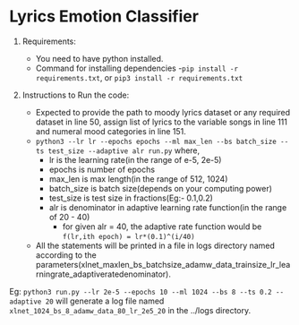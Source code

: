 # Lyrics Emotion Classifier
1. Requirements:
    - You need to have python installed.
    - Command for installing dependencies
        -`pip install -r requirements.txt`, or `pip3 install -r requirements.txt`

2. Instructions to Run the code:
    - Expected to provide the path to moody lyrics dataset or any required dataset in line 50, assign list of lyrics to the variable songs in line 111 and numeral mood categories in line 151. 
    - `python3 --lr lr --epochs epochs --ml max_len --bs batch_size --ts test_size --adaptive alr run.py`
    where,
        - lr is the learning rate(in the range of e-5, 2e-5) 
        - epochs is number of epochs
        - max_len is max length(in the range of 512, 1024)
        - batch_size is batch size(depends on your computing power)
        - test_size is test size in fractions(Eg:- 0.1,0.2)
        - alr is denominator in adaptive learning rate function(in the range of 20 - 40)
            - for given alr = 40, the adaptive rate function would be `f(lr,ith epoch) = lr*(0.1)^(i/40)`
    - All the statements will be printed in a file in logs directory named according to the parameters(xlnet_maxlen_bs_batchsize_adamw_data_trainsize_lr_learningrate_adaptiveratedenominator).

Eg: `python3 run.py --lr 2e-5 --epochs 10 --ml 1024 --bs 8 --ts 0.2 --adaptive 20`
will generate a log file named `xlnet_1024_bs_8_adamw_data_80_lr_2e5_20` in the ../logs directory.
